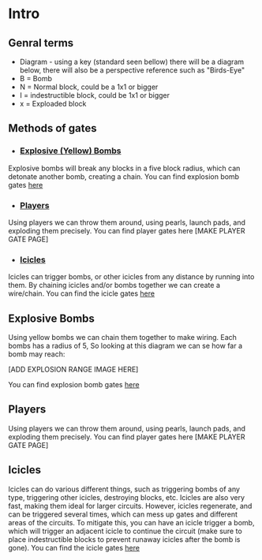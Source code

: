 # Intro


## Genral terms
- Diagram - using a key (standard seen bellow) there will be a diagram below, there will also be a perspective reference such as "Birds-Eye"
- B = Bomb
- N = Normal block, could be a 1x1 or bigger
- I = indestructible block, could be 1x1 or bigger
- x = Exploaded block


## Methods of gates

- ### [Explosive (Yellow) Bombs](#explosive-bombs)
Explosive bombs will break any blocks in a five block radius, which can detonate another bomb, creating a chain. You can find explosion bomb gates [here](bomb-gates)

- ### [Players](#players)
Using players we can throw them around, using pearls, launch pads, and exploding them precisely. You can find player gates here [MAKE PLAYER GATE PAGE]

- ### [Icicles](#icicles)
Icicles can trigger bombs, or other icicles from any distance by running into them. By chaining icicles and/or bombs together we can create a wire/chain. You can find the icicle gates [here](icicle-gates)

## Explosive Bombs
Using yellow bombs we can chain them together to make wiring.
Each bombs has a radius of 5, So looking at this diagram we can se how far a bomb may reach:

[ADD EXPLOSION RANGE IMAGE HERE]

You can find explosion bomb gates [here](bomb-gates)

## Players
Using players we can throw them around, using pearls, launch pads, and exploding them precisely. You can find player gates here [MAKE PLAYER GATE PAGE]

## Icicles
Icicles can do various different things, such as triggering bombs of any type, triggering other icicles, destroying blocks, etc. Icicles are also very fast, making them ideal for larger circuits. However, icicles regenerate, and can be triggered several times, which can mess up gates and different areas of the circuits. To mitigate this, you can have an icicle trigger a bomb, which will trigger an adjacent icicle to continue the circuit (make sure to place indestructible blocks to prevent runaway icicles after the bomb is gone). You can find the icicle gates [here](icicle-gates)